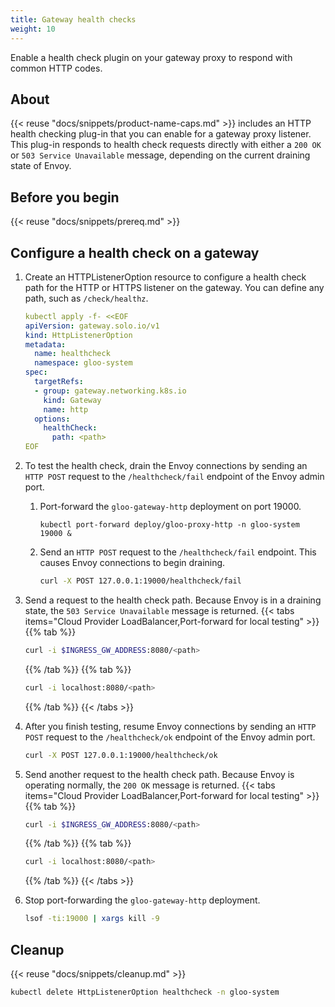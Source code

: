 ```yaml
---
title: Gateway health checks
weight: 10
---
```


Enable a health check plugin on your gateway proxy to respond with common HTTP codes.

## About
{{< reuse "docs/snippets/product-name-caps.md" >}} includes an HTTP health checking plug-in that you can enable for a gateway proxy listener. This plug-in responds to health check requests directly with either a `200 OK` or `503 Service Unavailable` message, depending on the current draining state of Envoy.

## Before you begin

{{< reuse "docs/snippets/prereq.md" >}}
 
## Configure a health check on a gateway

1. Create an HTTPListenerOption resource to configure a health check path for the HTTP or HTTPS listener on the gateway. You can define any path, such as `/check/healthz`.
   ```yaml
   kubectl apply -f- <<EOF
   apiVersion: gateway.solo.io/v1
   kind: HttpListenerOption
   metadata:
     name: healthcheck
     namespace: gloo-system
   spec:
     targetRefs:
     - group: gateway.networking.k8s.io
       kind: Gateway
       name: http
     options:
       healthCheck:
         path: <path>
   EOF
   ```

2. To test the health check, drain the Envoy connections by sending an `HTTP POST` request to the `/healthcheck/fail` endpoint of the Envoy admin port.
   1. Port-forward the `gloo-gateway-http` deployment on port 19000.
      ```shell
      kubectl port-forward deploy/gloo-proxy-http -n gloo-system 19000 &
      ```
   2. Send an `HTTP POST` request to the `/healthcheck/fail` endpoint. This causes Envoy connections to begin draining.
      ```sh
      curl -X POST 127.0.0.1:19000/healthcheck/fail
      ```

3. Send a request to the health check path. Because Envoy is in a draining state, the `503 Service Unavailable` message is returned.
   {{< tabs items="Cloud Provider LoadBalancer,Port-forward for local testing" >}}
   {{% tab %}}
   ```sh
   curl -i $INGRESS_GW_ADDRESS:8080/<path>
   ```
   {{% /tab %}}
   {{% tab %}}
   ```sh
   curl -i localhost:8080/<path>
   ```
   {{% /tab %}}
   {{< /tabs >}}

4. After you finish testing, resume Envoy connections by sending an `HTTP POST` request to the `/healthcheck/ok` endpoint of the Envoy admin port.
   ```sh
   curl -X POST 127.0.0.1:19000/healthcheck/ok
   ```

5. Send another request to the health check path. Because Envoy is operating normally, the `200 OK` message is returned.
   {{< tabs items="Cloud Provider LoadBalancer,Port-forward for local testing" >}}
   {{% tab %}}
   ```sh
   curl -i $INGRESS_GW_ADDRESS:8080/<path>
   ```
   {{% /tab %}}
   {{% tab %}}
   ```sh
   curl -i localhost:8080/<path>
   ```
   {{% /tab %}}
   {{< /tabs >}}

6. Stop port-forwarding the `gloo-gateway-http` deployment.
   ```sh
   lsof -ti:19000 | xargs kill -9
   ```

## Cleanup

{{< reuse "docs/snippets/cleanup.md" >}}

```sh
kubectl delete HttpListenerOption healthcheck -n gloo-system
```